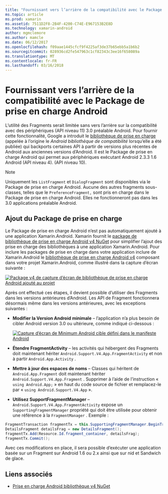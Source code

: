 ```yaml
---
title: "Fournissant vers l’arrière de la compatibilité avec le Package de prise en charge Android"
ms.topic: article
ms.prod: xamarin
ms.assetid: 7511D2F8-2B4F-4200-C74E-E967153B2E8D
ms.technology: xamarin-android
author: mgmclemore
ms.author: mamcle
ms.date: 06/12/2017
ms.openlocfilehash: f09aae1445cfcf9f4225af3de37b65ebb5a1b6b2
ms.sourcegitcommit: 028936cd2fe547963c1cf82343c3ee16f658089a
ms.translationtype: MT
ms.contentlocale: fr-FR
ms.lasthandoff: 03/16/2018
---
```

# <a name="providing-backwards-compatibility-with-the-android-support-package"></a>Fournissant vers l’arrière de la compatibilité avec le Package de prise en charge Android

L’utilité des Fragments serait limitée sans vers l’arrière sur la compatibilité avec des périphériques (API niveau 11) 3.0 préalable Android. Pour fournir cette fonctionnalité, Google a introduit le [bibliothèque de prise en charge](http://developer.android.com/sdk/compatibility-library.html) (appelée à l’origine le *Android bibliothèque de compatibilité* lorsqu’elle a été publiée) qui backports certaines API à partir de versions plus récentes de Android aux anciennes versions d’Android. Il est le Package de prise en charge Android qui permet aux périphériques exécutant Android 2.3.3 1.6 Android (API niveau 4). (API niveau 10).

> [!NOTE]
> Uniquement les `ListFragment` et `DialogFragment` sont disponibles via le Package de prise en charge Android. Aucune des autres fragments sous-classes, telles que le `PreferenceFragment,` sont pris en charge dans le Package de prise en charge Android. Elles ne fonctionneront pas dans les 3.0 applications préalable Android. 


## <a name="adding-the-support-package"></a>Ajout du Package de prise en charge

Le Package de prise en charge Android n’est pas automatiquement ajouté à une application Xamarin.Android. Xamarin fournit le [package de bibliothèque de prise en charge Android v4 NuGet](https://www.nuget.org/packages/Xamarin.Android.Support.v4/) pour simplifier l’ajout des prise en charge des bibliothèques à une application Xamarin.Android. Pour inclure les packages de prise en charge dans votre application inclure de Xamarin.Android le [bibliothèque de prise en charge Android v4](https://www.nuget.org/packages/Xamarin.Android.Support.v4/) composant dans votre projet Xamarin.Android, comme illustré dans la capture d’écran suivante : 

[![Package v4 de capture d’écran de bibliothèque de prise en charge Android ajouté au projet](providing-backwards-compatibility-images/02-sml.png)](providing-backwards-compatibility-images/02.png#lightbox)

Après ont effectué ces étapes, il devient possible d’utiliser des Fragments dans les versions antérieures d’Android. Les API de Fragment fonctionnera désormais même dans les versions antérieures, avec les exceptions suivantes : 

-   **Modifier la Version Android minimale** &ndash; l’application n’a plus besoin de cibler Android version 3.0 ou ultérieure, comme indiqué ci-dessous : 

    [![Capture d’écran de Minimum Android cible défini dans le manifeste Android](providing-backwards-compatibility-images/03-sml.png)](providing-backwards-compatibility-images/03.png#lightbox)

-   **Étendre FragmentActivity** &ndash; les activités qui hébergent des Fragments doit maintenant hériter `Android.Support.V4.App.FragmentActivity` et non à partir `Android.App.Activity` . 

-   **Mettre à jour des espaces de noms** &ndash; Classes qui héritent de `Android.App.Fragment` doit maintenant hériter `Android.Support.V4.App.Fragment` . Supprimer à l’aide de l’instruction « `using Android.App;` » en haut du code source de fichier et remplacez-le par « `using Android.Support.V4.App` ». 

-   **Utilisez SupportFragmentManager** &ndash; `Android.Support.V4.App.FragmentActivity` expose un `SupportingFragmentManager` propriété qui doit être utilisée pour obtenir une référence à la `FragmentManager` . Exemple : 

```csharp
FragmentTransaction fragmentTx = this.SupportingFragmentManager.BeginTransaction();
DetailsFragment detailsFrag = new DetailsFragment();
fragmentTx.Add(Resource.Id.fragment_container, detailsFrag);
fragmentTx.Commit();
```

Avec ces modifications en place, il sera possible d’exécuter une application basée sur un Fragment sur Android 1.6 ou 2.x ainsi que sur nid et Sandwich de glace. 


## <a name="related-links"></a>Liens associés

- [Prise en charge Android bibliothèque v4 NuGet](https://www.nuget.org/packages/Xamarin.Android.Support.v4/)
